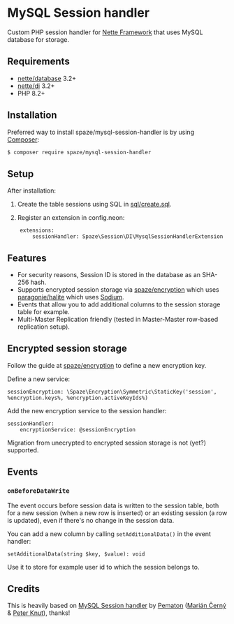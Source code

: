 # MySQL Session handler

Custom PHP session handler for [Nette Framework](http://nette.org/) that uses MySQL database for storage.

## Requirements

- [nette/database](https://github.com/nette/database) 3.2+
- [nette/di](https://github.com/nette/utils) 3.2+
- PHP 8.2+

## Installation

Preferred way to install spaze/mysql-session-handler is by using [Composer](http://getcomposer.org/):

```sh
$ composer require spaze/mysql-session-handler
```

## Setup

After installation:

1) Create the table sessions using SQL in [sql/create.sql](sql/create.sql).

2) Register an extension in config.neon:

```neon
	extensions:
		sessionHandler: Spaze\Session\DI\MysqlSessionHandlerExtension
```

## Features

- For security reasons, Session ID is stored in the database as an SHA-256 hash.
- Supports encrypted session storage via [spaze/encryption](https://github.com/spaze/encryption) which uses [paragonie/halite](https://github.com/paragonie/halite) which uses [Sodium](https://php.net/sodium).
- Events that allow you to add additional columns to the session storage table for example.
- Multi-Master Replication friendly (tested in Master-Master row-based replication setup).

## Encrypted session storage

Follow the guide at [spaze/encryption](https://github.com/spaze/encryption#usage-in-nette-framework) to define a new encryption key.

Define a new service:
```
sessionEncryption: \Spaze\Encryption\Symmetric\StaticKey('session', %encryption.keys%, %encryption.activeKeyIds%)
```

Add the new encryption service to the session handler:
```
sessionHandler:
    encryptionService: @sessionEncryption
```

Migration from unecrypted to encrypted session storage is not (yet?) supported.

## Events

### `onBeforeDataWrite`
The event occurs before session data is written to the session table, both for a new session (when a new row is inserted) or an existing session (a row is updated), even if there's no change in the session data.

You can add a new column by calling `setAdditionalData()` in the event handler:
```
setAdditionalData(string $key, $value): void
```
Use it to store for example user id to which the session belongs to.

## Credits

This is heavily based on [MySQL Session handler](https://github.com/pematon/mysql-session-handler) by [Pematon](https://github.com/orgs/pematon/people) ([Marián Černý](https://github.com/mariancerny) & [Peter Knut](https://github.com/peterpp)), thanks!
